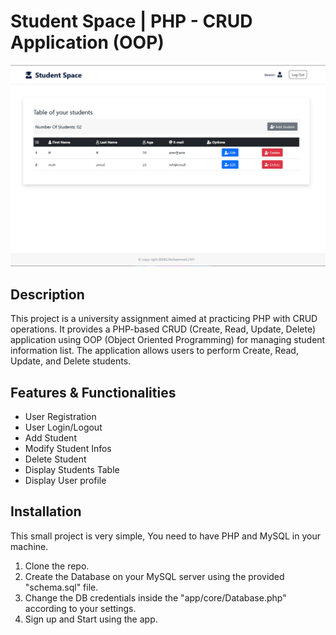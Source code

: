 # Student Space | PHP - CRUD Application (OOP)

![Alt Text](Screenshot.png)

## Description

This project is a university assignment aimed at practicing PHP with CRUD operations. It provides a PHP-based CRUD (Create, Read, Update, Delete) application using OOP (Object Oriented Programming) for managing student information list. The application allows users to perform Create, Read, Update, and Delete students.

## Features & Functionalities

- User Registration
- User Login/Logout
- Add Student
- Modify Student Infos
- Delete Student
- Display Students Table
- Display User profile

## Installation

This small project is very simple, You need to have PHP and MySQL in your machine.

1. Clone the repo.
2. Create the Database on your MySQL server using the provided "schema.sql" file.
3. Change the DB credentials inside the "app/core/Database.php" according to your settings.
4. Sign up and Start using the app.
